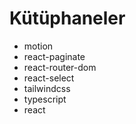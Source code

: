 # Kütüphaneler

- motion
- react-paginate
- react-router-dom
- react-select
- tailwindcss
- typescript
- react
